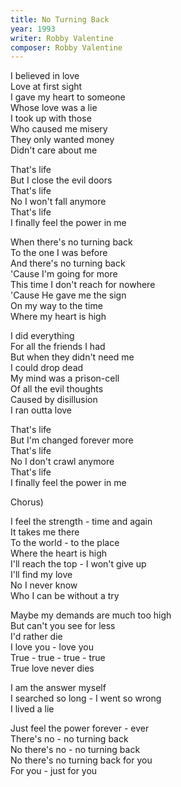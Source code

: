 ```yaml
---
title: No Turning Back
year: 1993
writer: Robby Valentine
composer: Robby Valentine
---
```


<p>I believed in love<br />
Love at first sight<br />
I gave my heart to someone<br />
Whose love was a lie<br />
I took up with those<br />
Who caused me misery<br />
They only wanted money<br />
Didn't care about me</p>

<p>That's life<br />
But I close the evil doors<br />
That's life<br />
No I won't fall anymore<br />
That's life<br />
I finally feel the power in me</p>

<p>When there's no turning back<br />
To the one I was before<br />
And there's no turning back<br />
'Cause I'm going for more<br />
This time I don't reach for nowhere<br />
'Cause He gave me the sign<br />
On my way to the time<br />
Where my heart is high</p>

<p>I did everything<br />
For all the friends I had<br />
But when they didn't need me<br />
I could drop dead<br />
My mind was a prison-cell<br />
Of all the evil thoughts<br />
Caused by disillusion<br />
I ran outta love</p>

<p>That's life<br />
But I'm changed forever more<br />
That's life<br />
No I don't crawl anymore<br />
That's life<br />
I finally feel the power in me</p>

<p>Chorus)</p>

<p>I feel the strength - time and again<br />
It takes me there<br />
To the world - to the place<br />
Where the heart is high<br />
I'll reach the top - I won't give up<br />
I'll find my love<br />
No I never know<br />
Who I can be without a try</p>

<p>Maybe my demands are much too high<br />
But can't you see for less<br />
I'd rather die<br />
I love you - love you<br />
True - true - true - true<br />
True love never dies</p>

<p>I am the answer myself<br />
I searched so long - I went so wrong<br />
I lived a lie</p>

<p>Just feel the power forever - ever<br />
There's no - no turning back<br />
No there's no - no turning back<br />
No there's no turning back for you<br />
For you - just for you</p>